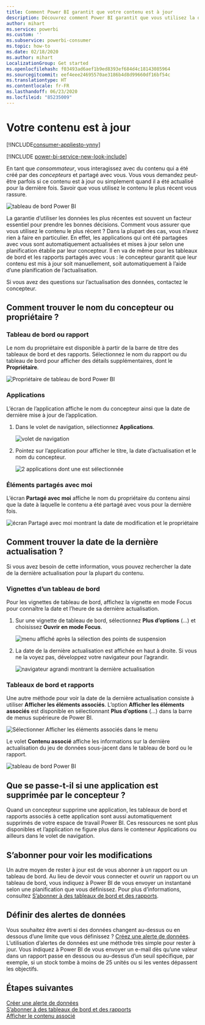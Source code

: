 ```yaml
---
title: Comment Power BI garantit que votre contenu est à jour
description: Découvrez comment Power BI garantit que vous utilisez la dernière version de vos données, rapports, tableaux de bord et applications.
author: mihart
ms.service: powerbi
ms.custom: ''
ms.subservice: powerbi-consumer
ms.topic: how-to
ms.date: 02/18/2020
ms.author: mihart
LocalizationGroup: Get started
ms.openlocfilehash: f03493ad6aef1b9ed8393ef684d4c18143085964
ms.sourcegitcommit: eef4eee24695570ae3186b4d8d99660df16bf54c
ms.translationtype: HT
ms.contentlocale: fr-FR
ms.lasthandoff: 06/23/2020
ms.locfileid: "85235009"
---
```

# <a name="your-content-is-up-to-date"></a>Votre contenu est à jour

[!INCLUDE[consumer-appliesto-ynny](../includes/consumer-appliesto-ynny.md)]

[!INCLUDE [power-bi-service-new-look-include](../includes/power-bi-service-new-look-include.md)]

En tant que *consommateur*, vous interagissez avec du contenu qui a été créé par des *concepteurs* et partagé avec vous. Vous vous demandez peut-être parfois si ce contenu est à jour ou simplement quand il a été actualisé pour la dernière fois. Savoir que vous utilisez le contenu le plus récent vous rassure.  
 
![tableau de bord Power BI](media/end-user-fresh/power-bi-dashboards.png)


La garantie d’utiliser les données les plus récentes est souvent un facteur essentiel pour prendre les bonnes décisions. Comment vous assurer que vous utilisez le contenu le plus récent ? Dans la plupart des cas, vous n’avez rien à faire en particulier. En effet, les applications qui ont été partagées avec vous sont automatiquement actualisées et mises à jour selon une planification établie par leur concepteur. Il en va de même pour les tableaux de bord et les rapports partagés avec vous : le concepteur garantit que leur contenu est mis à jour soit manuellement, soit automatiquement à l’aide d’une planification de l’actualisation.  

Si vous avez des questions sur l’actualisation des données, contactez le concepteur.

## <a name="how-to-locate-the-name-of-the-designer-or-owner"></a>Comment trouver le nom du concepteur ou propriétaire ?

### <a name="dashboard-or-report"></a>Tableau de bord ou rapport

Le nom du propriétaire est disponible à partir de la barre de titre des tableaux de bord et des rapports. Sélectionnez le nom du rapport ou du tableau de bord pour afficher des détails supplémentaires, dont le **Propriétaire**.

![Propriétaire de tableau de bord Power BI](media/end-user-fresh/power-bi-owner.png)


### <a name="apps"></a>Applications

L’écran de l’application affiche le nom du concepteur ainsi que la date de dernière mise à jour de l’application.  

1. Dans le volet de navigation, sélectionnez **Applications**.

    ![volet de navigation](media/end-user-fresh/power-bi-nav-app.png)



2. Pointez sur l’application pour afficher le titre, la date d’actualisation et le nom du concepteur. 

    ![2 applications dont une est sélectionnée](media/end-user-fresh/power-bi-app.png)


### <a name="shared-with-me"></a>Éléments partagés avec moi
L’écran **Partagé avec moi** affiche le nom du propriétaire du contenu ainsi que la date à laquelle le contenu a été partagé avec vous pour la dernière fois.

![écran Partagé avec moi montrant la date de modification et le propriétaire](media/end-user-fresh/power-bi-share.png) 


## <a name="how-to-look-up-the-last-refresh-date"></a>Comment trouver la date de la dernière actualisation ?
Si vous avez besoin de cette information, vous pouvez rechercher la date de la dernière actualisation pour la plupart du contenu. 

### <a name="dashboard-tiles"></a>Vignettes d’un tableau de bord
Pour les vignettes de tableau de bord, affichez la vignette en mode Focus pour connaître la date et l’heure de sa dernière actualisation.

1. Sur une vignette de tableau de bord, sélectionnez **Plus d’options** (...) et choisissez **Ouvrir en mode Focus**.

    ![menu affiché après la sélection des points de suspension](media/end-user-fresh/power-bi-focus-mode.png)

2. La date de la dernière actualisation est affichée en haut à droite. Si vous ne la voyez pas, développez votre navigateur pour l’agrandir. 

    ![navigateur agrandi montrant la dernière actualisation](media/end-user-fresh/power-bi-last-refresh2.png)

### <a name="dashboards-and-reports"></a>Tableaux de bord et rapports
Une autre méthode pour voir la date de la dernière actualisation consiste à utiliser **Afficher les éléments associés**.  L’option **Afficher les éléments associés** est disponible en sélectionnant **Plus d’options** (...) dans la barre de menus supérieure de Power BI.

![Sélectionner Afficher les éléments associés dans le menu](media/end-user-fresh/power-bi-view-related-dropdown.png)

Le volet **Contenu associé** affiche les informations sur la dernière actualisation du jeu de données sous-jacent dans le tableau de bord ou le rapport.

![tableau de bord Power BI](media/end-user-fresh/power-bi-refresh.png)

## <a name="what-happens-if-an-app-is-deleted-by-the-designer"></a>Que se passe-t-il si une application est supprimée par le concepteur ?

Quand un concepteur supprime une application, les tableaux de bord et rapports associés à cette application sont aussi automatiquement supprimés de votre espace de travail Power BI. Ces ressources ne sont plus disponibles et l’application ne figure plus dans le conteneur Applications ou ailleurs dans le volet de navigation.


## <a name="subscribe-to-see-changes"></a>S’abonner pour voir les modifications
Un autre moyen de rester à jour est de vous abonner à un rapport ou un tableau de bord. Au lieu de devoir vous connecter et ouvrir un rapport ou un tableau de bord, vous indiquez à Power BI de vous envoyer un instantané selon une planification que vous définissez.  Pour plus d’informations, consultez [S’abonner à des tableaux de bord et des rapports](end-user-subscribe.md).

## <a name="set-data-alerts"></a>Définir des alertes de données
Vous souhaitez être averti si des données changent au-dessus ou en dessous d’une limite que vous définissez ? [Créez une alerte de données](end-user-alerts.md).  L’utilisation d’alertes de données est une méthode très simple pour rester à jour. Vous indiquez à Power BI de vous envoyer un e-mail dès qu’une valeur dans un rapport passe en dessous ou au-dessus d’un seuil spécifique,  par exemple, si un stock tombe à moins de 25 unités ou si les ventes dépassent les objectifs.  

## <a name="next-steps"></a>Étapes suivantes
[Créer une alerte de données](end-user-alerts.md)    
[S’abonner à des tableaux de bord et des rapports](end-user-subscribe.md)    
[Afficher le contenu associé](end-user-related.md)    
